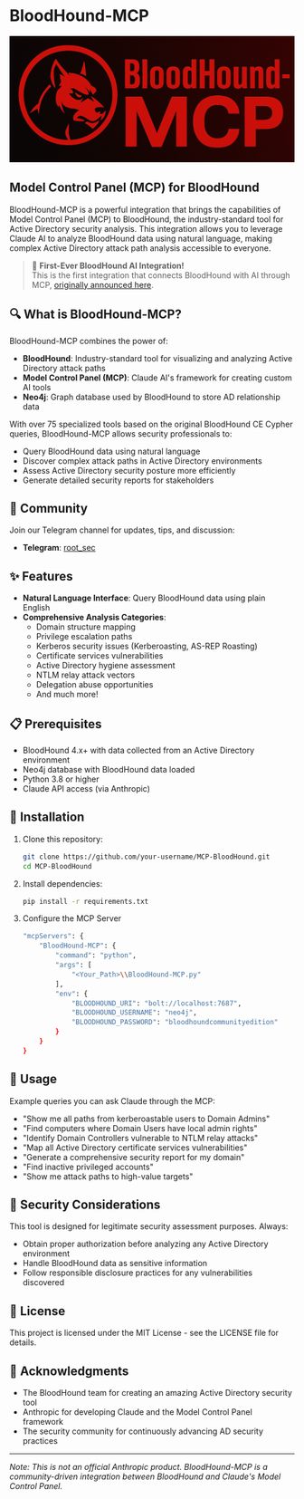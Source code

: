 # BloodHound-MCP

![BloodHound-MCP](/images/BloodHound-MCP-Banner.png)

## Model Control Panel (MCP) for BloodHound

BloodHound-MCP is a powerful integration that brings the capabilities of Model Control Panel (MCP) to BloodHound, the industry-standard tool for Active Directory security analysis. This integration allows you to leverage Claude AI to analyze BloodHound data using natural language, making complex Active Directory attack path analysis accessible to everyone.

> 🥇 **First-Ever BloodHound AI Integration!**  
> This is the first integration that connects BloodHound with AI through MCP, [originally announced here](https://www.linkedin.com/posts/mor-david-cyber_bloodhound-ai-cybersec-activity-7310921541213470721-N390).

## 🔍 What is BloodHound-MCP?

BloodHound-MCP combines the power of:
- **BloodHound**: Industry-standard tool for visualizing and analyzing Active Directory attack paths
- **Model Control Panel (MCP)**: Claude AI's framework for creating custom AI tools
- **Neo4j**: Graph database used by BloodHound to store AD relationship data

With over 75 specialized tools based on the original BloodHound CE Cypher queries, BloodHound-MCP allows security professionals to:
- Query BloodHound data using natural language
- Discover complex attack paths in Active Directory environments
- Assess Active Directory security posture more efficiently
- Generate detailed security reports for stakeholders

## 📱 Community

Join our Telegram channel for updates, tips, and discussion:
- **Telegram**: [root_sec](https://t.me/root_sec)

## ✨ Features

- **Natural Language Interface**: Query BloodHound data using plain English
- **Comprehensive Analysis Categories**:
  - Domain structure mapping
  - Privilege escalation paths
  - Kerberos security issues (Kerberoasting, AS-REP Roasting)
  - Certificate services vulnerabilities
  - Active Directory hygiene assessment
  - NTLM relay attack vectors
  - Delegation abuse opportunities
  - And much more!

## 📋 Prerequisites

- BloodHound 4.x+ with data collected from an Active Directory environment
- Neo4j database with BloodHound data loaded
- Python 3.8 or higher
- Claude API access (via Anthropic)

## 🔧 Installation

1. Clone this repository:
   ```bash
   git clone https://github.com/your-username/MCP-BloodHound.git
   cd MCP-BloodHound
   ```

2. Install dependencies:
   ```bash
   pip install -r requirements.txt
   ```
3. Configure the MCP Server
    ```bash
    "mcpServers": {
        "BloodHound-MCP": {
            "command": "python",
            "args": [
                "<Your_Path>\\BloodHound-MCP.py"
            ],
            "env": {
                "BLOODHOUND_URI": "bolt://localhost:7687",
                "BLOODHOUND_USERNAME": "neo4j",
                "BLOODHOUND_PASSWORD": "bloodhoundcommunityedition"
            }
        }
    }
   ```
## 🚀 Usage

Example queries you can ask Claude through the MCP:

- "Show me all paths from kerberoastable users to Domain Admins"
- "Find computers where Domain Users have local admin rights"
- "Identify Domain Controllers vulnerable to NTLM relay attacks"
- "Map all Active Directory certificate services vulnerabilities"
- "Generate a comprehensive security report for my domain"
- "Find inactive privileged accounts"
- "Show me attack paths to high-value targets"

## 🔐 Security Considerations

This tool is designed for legitimate security assessment purposes. Always:
- Obtain proper authorization before analyzing any Active Directory environment
- Handle BloodHound data as sensitive information
- Follow responsible disclosure practices for any vulnerabilities discovered

## 📜 License

This project is licensed under the MIT License - see the LICENSE file for details.

## 🙏 Acknowledgments

- The BloodHound team for creating an amazing Active Directory security tool
- Anthropic for developing Claude and the Model Control Panel framework
- The security community for continuously advancing AD security practices

---

*Note: This is not an official Anthropic product. BloodHound-MCP is a community-driven integration between BloodHound and Claude's Model Control Panel.* 